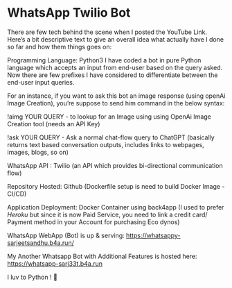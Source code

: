 # WhatsApp Twilio Bot

There are few tech behind the scene when I posted the YouTube Link. Here’s a bit descriptive text to give an overall idea what actually have I done so far and how them things goes on:

Programming Language: Python3
I have coded a bot in pure Python language which accepts an input from end-user based on the query asked. Now there are few prefixes I have considered to differentiate between the end-user input queries.

For an instance, if you want to ask this bot an image response (using openAi Image Creation), you’re suppose to send him command in the below syntax:

!aimg YOUR QUERY - to lookup for an Image using using OpenAi Image Creation tool (needs an API Key)

!ask YOUR QUERY - Ask a normal chat-flow query to ChatGPT (basically returns text based conversation outputs, includes links to webpages, images, blogs, so on)

WhatsApp API : Twilio (an API which provides bi-directional communication flow)

Repository Hosted: Github (Dockerfile setup is need to build Docker Image - CI/CD) 

Application Deployment: Docker Container using back4app (I used to prefer *Heroku* but since it is now Paid Service, you need to link a credit card/ Payment method in your Account for purchasing Eco dynos)

WhatsApp WebApp (Bot) is up & serving: https://whatsappy-sarjeetsandhu.b4a.run/

My Another Whatsapp Bot with Additional Features is hosted here: https://whatsapp-sarj33t.b4a.run 

I luv to Python ! 🙏 
